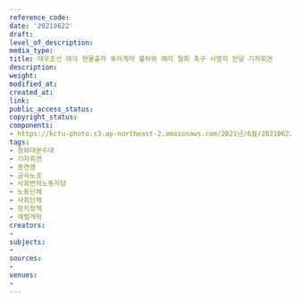 ```yaml
---
reference_code: 
date: '20210622'
draft: 
level_of_description: 
media_type: 
title: 대우조선 매각 현물출자 투자계약 불허와 매각 철회 촉구 서명지 전달 기자회견
description: 
weight: 
modified_at: 
created_at: 
link: 
public_access_status: 
copyright_status: 
components:
- https://kctu-photo.s3.ap-northeast-2.amazonaws.com/2021년/6월/20210622-대우조선+매각+현물출자+투자계약+불허와+매각+철회+촉구+서명지+전달+기자회견_청와대분수대_기자회견_총연맹_금속노조_사회변혁노동자당_노동단체_사회단체_정치정책_재벌개혁/403541_58878_4945.jpg
tags:
- 청와대분수대
- 기자회견
- 총연맹
- 금속노조
- 사회변혁노동자당
- 노동단체
- 사회단체
- 정치정책
- 재벌개혁
creators:
- 
subjects:
- 
sources:
- 
venues:
- 
---
```

